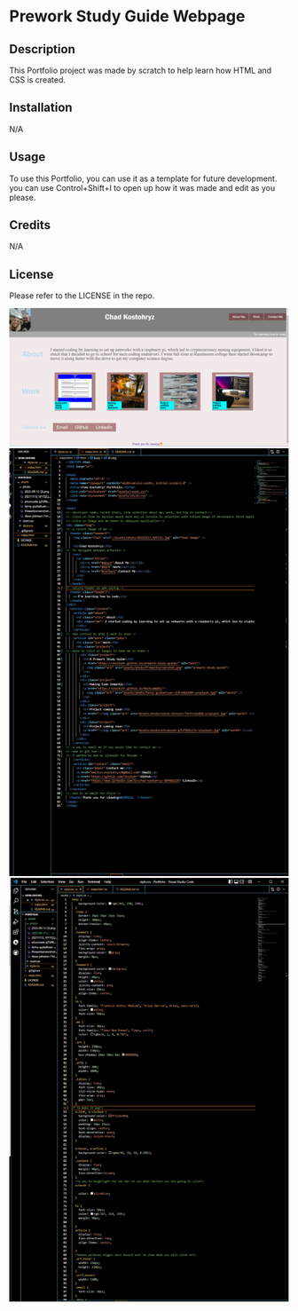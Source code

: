 # Prework Study Guide Webpage

## Description

This Portfolio project was made by scratch to help learn how HTML and CSS is created.

## Installation

N/A

## Usage

To use this Portfolio, you can use it as a template for future development. you can use Control+Shift+I to open up how it was made and edit as you please.

## Credits

N/A

## License

Please refer to the LICENSE in the repo.

![](assets/photo/2022-09-12%20(3).png)
![](assets/photo/2022-09-12%20(4).png)
![](assets/photo/css.png)